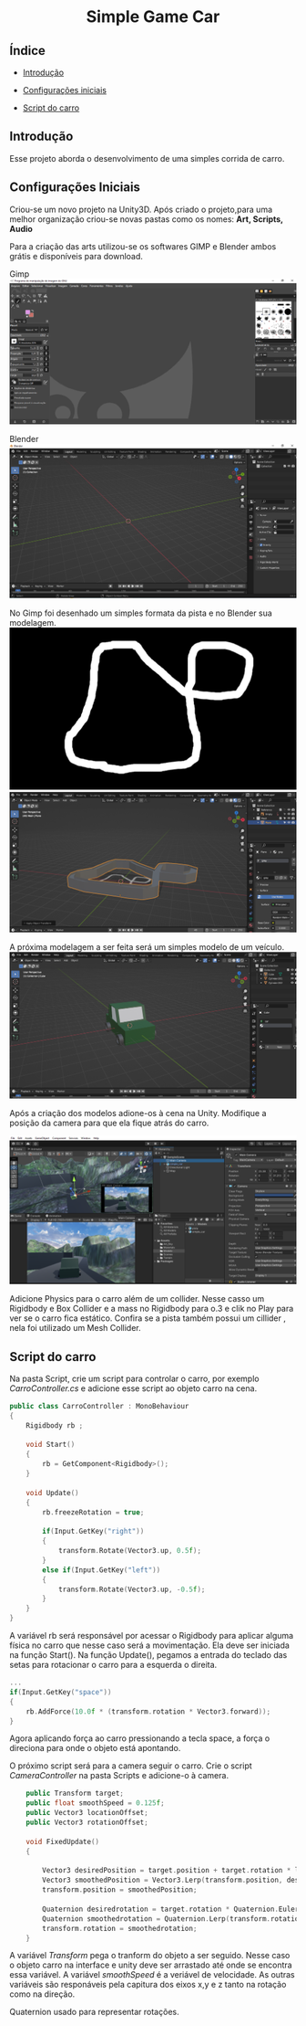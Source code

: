 <h1 style = "text-align:center">Simple Game Car</h1>


## Índice
- <a href="#Introducao">Introdução</a>

- <a href="#configuracoes">Configurações iniciais</a>

- <a href="#scriptdocarro">Script do carro</a>

## Introdução
<p>
Esse projeto aborda o desenvolvimento de uma simples corrida de carro.
</p>

## Configurações Iniciais

<p>
Criou-se um novo projeto na Unity3D. Após criado o projeto,para uma melhor organização criou-se novas pastas como os nomes: <b>Art, Scripts, Audio</b>
</p>

<p>
Para a criação das arts utilizou-se os softwares GIMP e Blender ambos grátis e disponíveis para download.

Gimp
![GIMP](imgs/gimp.png)

Blender
![Blender](imgs/blender.png)

No Gimp foi desenhado um simples formata da pista e no Blender sua modelagem.
![pista](imgs/pista.png)
![pista_blender](imgs/pista_blender.png)

A próxima modelagem a ser feita será um simples modelo de um veículo.
![simple_car](imgs/simple_car.png)
</p>

<p>
Após a criação dos modelos adione-os à cena na Unity. Modifique a posição da camera para que ela fique atrás do carro.

![ajuste_camera](imgs/ajuste_camera.png)

Adicione Physics para o carro além de um collider. Nesse casso um Rigidbody e Box Collider e a mass no Rigidbody para o.3 e clik no Play para ver se o carro fica estático. Confira se a pista também  possui um cillider , nela foi utilizado um Mesh Collider.
</p>

## Script do carro

<p>
Na pasta Script, crie um script para controlar o carro, por exemplo <i>CarroController.cs</i> e adicione esse script ao objeto carro na cena.

```c++
public class CarroController : MonoBehaviour
{
    Rigidbody rb ;

    void Start()
    {
        rb = GetComponent<Rigidbody>();  
    }

    void Update()
    {
        rb.freezeRotation = true;

        if(Input.GetKey("right"))
        {
            transform.Rotate(Vector3.up, 0.5f);
        }
        else if(Input.GetKey("left"))
        {
            transform.Rotate(Vector3.up, -0.5f);
        }
    }
}
```
A variável rb será responsável por acessar o Rigidbody para aplicar alguma física no carro que nesse caso será a movimentação. Ela deve ser iniciada na função Start(). Na função Update(), pegamos a entrada do teclado das setas para rotacionar o carro para a esquerda o direita.

```c++
...
if(Input.GetKey("space"))
{
    rb.AddForce(10.0f * (transform.rotation * Vector3.forward));
}
```

Agora aplicando força ao carro pressionando a tecla space, a força o direciona para onde o objeto está apontando.

O próximo script será para a camera seguir o carro. Crie o script <i>CameraController</i> na pasta Scripts e adicione-o à camera.

```c++
    public Transform target;
    public float smoothSpeed = 0.125f;
    public Vector3 locationOffset;
    public Vector3 rotationOffset;

    void FixedUpdate()
    {
        
        Vector3 desiredPosition = target.position + target.rotation * locationOffset;
        Vector3 smoothedPosition = Vector3.Lerp(transform.position, desiredPosition, smoothSpeed);
        transform.position = smoothedPosition;

        Quaternion desiredrotation = target.rotation * Quaternion.Euler(rotationOffset);
        Quaternion smoothedrotation = Quaternion.Lerp(transform.rotation, desiredrotation, smoothSpeed);
        transform.rotation = smoothedrotation;
    }
```
A variável <i>Transform</i> pega o tranform do objeto a ser seguido. Nesse caso o objeto carro na interface e unity deve ser arrastado até onde se encontra essa variável. A variável <i>smoothSpeed</i> é a veriável de velocidade. As outras variáveis são responáveis pela capitura dos eixos x,y e z tanto na rotação como na direção.

Quaternion usado para representar rotações.
</p>


